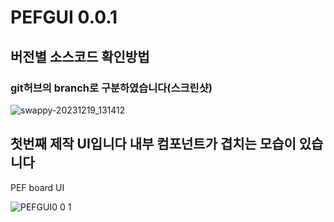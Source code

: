 # PEFGUI 0.0.1
## 버전별 소스코드 확인방법
### git허브의 branch로 구분하였습니다(스크린샷)
![swappy-20231219_131412](https://github.com/yumzi114/pefgui/assets/95202277/1295db1b-e009-4365-ae7e-4f8e42fa3de2)

## 첫번째 제작 UI입니다 내부 컴포넌트가 겹치는 모습이 있습니다
PEF board UI

![PEFGUI0 0 1](https://github.com/yumzi114/pefgui/assets/95202277/2ef8f0ab-8ef3-486a-bd60-7b48cb8538b8)